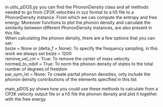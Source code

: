 in utils_pDOS.py you can find the PhononDensity class and all methods needed to go from CP2K velocities in xyz format to a h5 file to a PhononDensity instance. From which we can compute the entropy and free energy. Moreover functions to plot the phonon density and calculate the similarity between different PhononDensity instances, are also present in this file. \
When calculating the phonon density, there are a few options that you can set: \
bsize = None or (delta_f = None):     To specify the frequency sampling, in this work we always set bsize = 1200 \
remove_vel_cm = True:                 To remove the center of mass velocity \
normed_to_ndof = True:                To norm the phonon density of states to the total number of degrees of freedom \
par_sym_lst = None:                   To create parital phonon densities, only include the phonon density contributions of the elements specified in this list


main_pDOS.py shows how you could use these methods to calculate from a CP2K velocity output file or a h5 file the phonon density and plot it together with the free energy.
